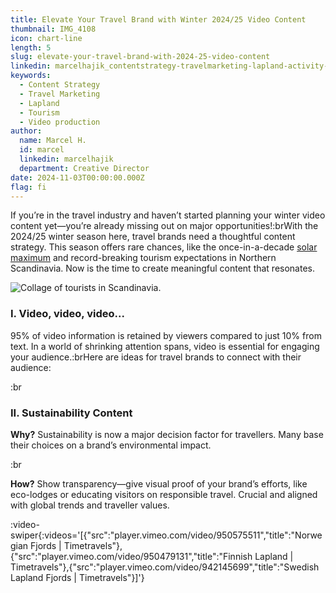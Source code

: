 ```yaml
---
title: Elevate Your Travel Brand with Winter 2024/25 Video Content
thumbnail: IMG_4108
icon: chart-line
length: 5
slug: elevate-your-travel-brand-with-2024-25-video-content
linkedin: marcelhajik_contentstrategy-travelmarketing-lapland-activity-7251879542678589440-4Pu9?utm_source=share&utm_medium=member_desktop
keywords:
  - Content Strategy
  - Travel Marketing
  - Lapland
  - Tourism
  - Video production
author:
  name: Marcel H.
  id: marcel
  linkedin: marcelhajik
  department: Creative Director
date: 2024-11-03T00:00:00.000Z
flag: fi
---
```


If you’re in the travel industry and haven’t started planning your winter video content yet—you’re already missing out on major opportunities!:brWith the 2024/25 winter season here, travel brands need a thoughtful content strategy. This season offers rare chances, like the once-in-a-decade [solar maximum](https://en.wikipedia.org/wiki/Solar_maximum) and record-breaking tourism expectations in Northern Scandinavia. Now is the time to create meaningful content that resonates.

![Collage of tourists in Scandinavia.](https://cdn.slavic.media/img/IMG_4108/public "Nordic Tourism")

### I. Video, video, video...

95% of video information is retained by viewers compared to just 10% from text. In a world of shrinking attention spans, video is essential for engaging your audience.:brHere are ideas for travel brands to connect with their audience:

:br

### II. Sustainability Content

**Why?** Sustainability is now a major decision factor for travellers. Many base their choices on a brand’s environmental impact.

:br

**How?** Show transparency—give visual proof of your brand’s efforts, like eco-lodges or educating visitors on responsible travel. Crucial and aligned with global trends and traveller values.

:video-swiper{:videos='[{"src":"player.vimeo.com/video/950575511","title":"Norwegian Fjords | Timetravels"},{"src":"player.vimeo.com/video/950479131","title":"Finnish Lapland | Timetravels"},{"src":"player.vimeo.com/video/942145699","title":"Swedish Lapland Fjords | Timetravels"}]'}
